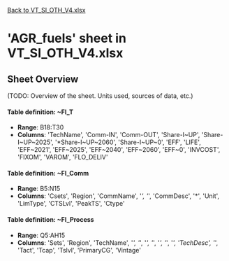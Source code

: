 [Back to VT_SI_OTH_V4.xlsx](README.md)

# 'AGR_fuels' sheet in VT_SI_OTH_V4.xlsx

## Sheet Overview

(TODO: Overview of the sheet. Units used, sources of data, etc.)

#### Table definition: ~FI_T
- **Range**: B18:T30
- **Columns**: 'TechName', 'Comm-IN', 'Comm-OUT', 'Share-I\~UP', 'Share-I\~UP\~2025', '*Share-I\~UP\~2060', 'Share-I\~UP\~0', 'EFF', 'LIFE', 'EFF\~2021', 'EFF\~2025', 'EFF\~2040', 'EFF\~2060', 'EFF\~0', 'INVCOST', 'FIXOM', 'VAROM', 'FLO_DELIV'

#### Table definition: ~FI_Comm
- **Range**: B5:N15
- **Columns**: 'Csets', 'Region', 'CommName', '*', '*', 'CommDesc', '*', 'Unit', 'LimType', 'CTSLvl', 'PeakTS', 'Ctype'

#### Table definition: ~FI_Process
- **Range**: Q5:AH15
- **Columns**: 'Sets', 'Region', 'TechName', '*', '*', '*', '*', '*', '*', '*', 'TechDesc', '*', 'Tact', 'Tcap', 'Tslvl', 'PrimaryCG', 'Vintage'

